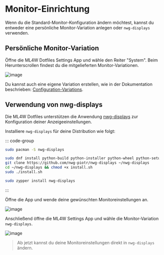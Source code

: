 # Monitor-Einrichtung

Wenn du die Standard-Monitor-Konfiguration ändern möchtest, kannst du entweder eine persönliche Monitor-Variation anlegen oder `nwg-displays` verwenden.

## Persönliche Monitor-Variation

Öffne die ML4W Dotfiles Settings App und wähle den Reiter "System". Beim Herunterscrollen findest du die mitgelieferten Monitor-Variationen.

![image](/monitor.png)

Du kannst auch eine eigene Variation erstellen, wie in der Dokumentation beschrieben: [Configuration-Variations](https://github.com/mylinuxforwork/dotfiles/wiki/Configuration-Variations).

## Verwendung von nwg-displays

Die ML4W Dotfiles unterstützen die Anwendung [nwg-displays](https://github.com/nwg-piotr/nwg-displays) zur Konfiguration deiner Anzeigeeinstellungen.

Installiere `nwg-displays` für deine Distribution wie folgt:

::: code-group

```sh [<i class="devicon-archlinux-plain"></i> Arch]
sudo pacman -S nwg-displays
```

```sh [<i class="devicon-fedora-plain"></i> Fedora]
sudo dnf install python-build python-installer python-wheel python-setuptools
git clone https://github.com/nwg-piotr/nwg-displays ~/nwg-displays
cd ~/nwg-displays && chmod +x install.sh
sudo ./install.sh
```
```sh [<i class="devicon-opensuse-plain"></i> openSuse]
sudo zypper install nwg-displays
```

:::

Öffne die App und wende deine gewünschten Monitoreinstellungen an.

![image](/monitor1.png)

Anschließend öffne die ML4W Settings App und wähle die Monitor-Variation `nwg-displays`.

![image](/monitor2.png)

> Ab jetzt kannst du deine Monitoreinstellungen direkt in `nwg-displays` ändern.
